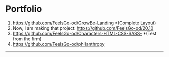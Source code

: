 # Portfolio

1. https://github.com/FeelsGo-od/GrowBe-Landing     *(Complete Layout)
2. Now, I am making that project: https://github.com/FeelsGo-od/20.10
3. https://github.com/FeelsGo-od/Characters-HTML-CSS-SASS-   *(Test from the firm)
4. https://github.com/FeelsGo-od/philanthropy
---------
